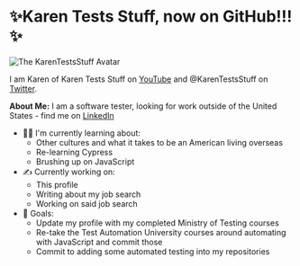 # ✨Karen Tests Stuff, now on GitHub!!!✨
![The KarenTestsStuff Avatar](https://user-images.githubusercontent.com/57691657/176986615-51f89797-5140-4442-8736-51e01a67a5d9.png)

I am Karen of Karen Tests Stuff on [YouTube](https://www.youtube.com/channel/UCaILiR0XEzf0Y1QvibzybCQ) and @KarenTestsStuff on [Twitter](https://twitter.com/KarenTestsStuff). 

**About Me:** I am a software tester, looking for work outside of the United States - find me on [LinkedIn](https://www.linkedin.com/in/karentestsstuff/)
- 👩‍💻 I'm currently learning about:
  - Other cultures and what it takes to be an American living overseas
  - Re-learning Cypress
  - Brushing up on JavaScript
- ✍️ Currently working on:
  - This profile
  - Writing about my job search
  - Working on said job search
- 🥺 Goals:
  - Update my profile with my completed Ministry of Testing courses
  - Re-take the Test Automation University courses around automating with JavaScript and commit those
  - Commit to adding some automated testing into my repositories
<!--
**KarenTestsStuff/KarenTestsStuff** is a ✨ _special_ ✨ repository because its `README.md` (this file) appears on your GitHub profile.

Here are some ideas to get you started:

- 🔭 I’m currently working on ...
- 🌱 I’m currently learning ...
- 👯 I’m looking to collaborate on ...
- 🤔 I’m looking for help with ...
- 💬 Ask me about ...
- 📫 How to reach me: ...
- 😄 Pronouns: ...
- ⚡ Fun fact: ...
-->
